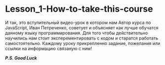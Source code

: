 # Lesson_1-How-to-take-this-course

И так, это вступительный видео-урок в котором нам Автор курса по JavaScript, Иван Петреченко, советует и объясняет как лучше обучатся данному языку программирования. Для того чтобы действительно научились нам стоит эксперементировать с кодом и старатся работать самостоятельно. Каждому уроку прикрепленно задание, пожелания или ссылки на информацию связаную с ним!

_**P.S. Good Luck**_

